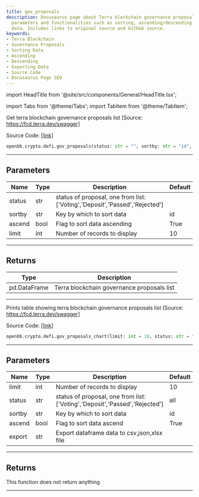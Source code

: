 ```yaml
---
title: gov_proposals
description: Docusaurus page about Terra blockchain governance proposals, detailing
  parameters and functionalities such as sorting, ascending/descending and exporting
  data. Includes links to original source and GitHub source.
keywords:
- Terra Blockchain
- Governance Proposals
- Sorting Data
- Ascending
- Descending
- Exporting Data
- Source Code
- Docusaurus Page SEO
---
```


import HeadTitle from '@site/src/components/General/HeadTitle.tsx';

<HeadTitle title="crypto.defi.gov_proposals - Reference | OpenBB SDK Docs" />

import Tabs from '@theme/Tabs';
import TabItem from '@theme/TabItem';

<Tabs>
<TabItem value="model" label="Model" default>

Get terra blockchain governance proposals list [Source: https://fcd.terra.dev/swagger]

Source Code: [[link](https://github.com/OpenBB-finance/OpenBBTerminal/tree/main/openbb_terminal/cryptocurrency/defi/terramoney_fcd_model.py#L195)]

```python wordwrap
openbb.crypto.defi.gov_proposals(status: str = "", sortby: str = "id", ascend: bool = True, limit: int = 10)
```

---

## Parameters

| Name | Type | Description | Default | Optional |
| ---- | ---- | ----------- | ------- | -------- |
| status | str | status of proposal, one from list: ['Voting','Deposit','Passed','Rejected'] |  | True |
| sortby | str | Key by which to sort data | id | True |
| ascend | bool | Flag to sort data ascending | True | True |
| limit | int | Number of records to display | 10 | True |


---

## Returns

| Type | Description |
| ---- | ----------- |
| pd.DataFrame | Terra blockchain governance proposals list |
---



</TabItem>
<TabItem value="view" label="Chart">

Prints table showing terra blockchain governance proposals list [Source: https://fcd.terra.dev/swagger]

Source Code: [[link](https://github.com/OpenBB-finance/OpenBBTerminal/tree/main/openbb_terminal/cryptocurrency/defi/terramoney_fcd_view.py#L119)]

```python wordwrap
openbb.crypto.defi.gov_proposals_chart(limit: int = 10, status: str = "all", sortby: str = "id", ascend: bool = True, export: str = "", sheet_name: Optional[str] = None)
```

---

## Parameters

| Name | Type | Description | Default | Optional |
| ---- | ---- | ----------- | ------- | -------- |
| limit | int | Number of records to display | 10 | True |
| status | str | status of proposal, one from list: ['Voting','Deposit','Passed','Rejected'] | all | True |
| sortby | str | Key by which to sort data | id | True |
| ascend | bool | Flag to sort data ascend | True | True |
| export | str | Export dataframe data to csv,json,xlsx file |  | True |


---

## Returns

This function does not return anything

---



</TabItem>
</Tabs>
